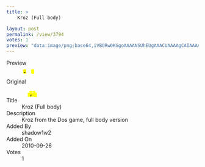 ```yaml
---
title: >
    Kroz (Full body)

layout: post
permalink: /view/3794
votes: 1
preview: "data:image/png;base64,iVBORw0KGgoAAAANSUhEUgAAACUAAAAgCAIAAAAaMSbnAAAABnRSTlMA/wD/AP5AXyvrAAAAaklEQVRIie2WQQpAIQhEM7r/kfMvWiWC9kmLmFkJMbxUFIm5l0TVTBh44F3Oa44fLA2oYRfParr+Gtj21/un8IhkEMtjlkEsL1Tn529q2/aSZvdPyS+INCTyU1eXf5/ZdsL9Ah544IH3Sx9SJRg3PjwmYAAAAABJRU5ErkJggg=="
---
```

<dl class="side-by-side">
<dt>Preview</dt>
<dd>
    <img class="preview" src="data:image/png;base64,iVBORw0KGgoAAAANSUhEUgAAACUAAAAgCAIAAAAaMSbnAAAABnRSTlMA/wD/AP5AXyvrAAAAaklEQVRIie2WQQpAIQhEM7r/kfMvWiWC9kmLmFkJMbxUFIm5l0TVTBh44F3Oa44fLA2oYRfParr+Gtj21/un8IhkEMtjlkEsL1Tn529q2/aSZvdPyS+INCTyU1eXf5/ZdsL9Ah544IH3Sx9SJRg3PjwmYAAAAABJRU5ErkJggg==">
</dd>
<dt>Original</dt>
<dd>
    <img class="preview" src="data:image/png;base64,iVBORw0KGgoAAAANSUhEUgAAAEAAAAAgAgMAAADf85YXAAAAAXNSR0IArs4c6QAAAARnQU1BAACxjwv8YQUAAAAgY0hSTQAAeiYAAICEAAD6AAAAgOgAAHUwAADqYAAAOpgAABdwnLpRPAAAAAlQTFRFAAAAAAAA//8Art8gXwAAAAF0Uk5TAEDm2GYAAAA4SURBVCjPY2AYBZhAa4XWChSBVUCAXwBdi4bWCg0UkVWr0PQQIbBsFslaMASWRqEJrMwioAXZ6QB3ODOvgHhcGwAAAABJRU5ErkJggg==">
</dd>
<dt>Title</dt>
<dd>Kroz (Full body)</dd>
<dt>Description</dt>
<dd>Kroz from the Dos game, full body version</dd>
<dt>Added By</dt>
<dd>shadow1w2</dd>
<dt>Added On</dt>
<dd>2010-09-26</dd>
<dt>Votes</dt>
<dd>1</dd>
</dl>
